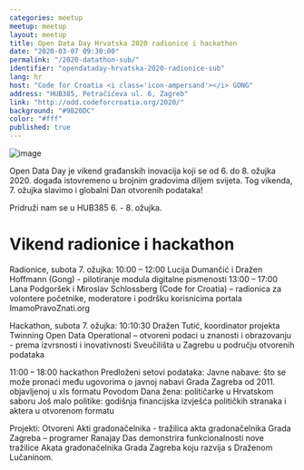 ```yaml
---
categories: meetup
meetup: meetup
layout: meetup
title: Open Data Day Hrvatska 2020 radionice i hackathon
date: "2020-03-07 09:30:00"
permalink: "/2020-datathon-sub/"
identifier: "opendataday-hrvatska-2020-radionice-sub"
lang: hr
host: "Code for Croatia <i class='icon-ampersand'></i> GONG"
address: "HUB385, Petračićeva ul. 6, Zagreb"
link: "http://odd.codeforcroatia.org/2020/"
background: "#9B20DC"
color: "#fff"
published: true
---
```


![image](https://odd.codeforcroatia.org/2019/img/logos/ODD_official_logo.png)

Open Data Day je vikend građanskih inovacija koji se od 6. do 8. ožujka 2020. događa istovremeno u brojnim gradovima diljem svijeta. Tog vikenda, 7. ožujka slavimo i globalni Dan otvorenih podataka!

Pridruži nam se u HUB385 6. - 8. ožujka.

# Vikend radionice i hackathon

Radionice, subota 7. ožujka:
10:00 – 12:00 Lucija Dumančić i Dražen Hoffmann (Gong) - pilotiranje modula digitalne pismenosti 
13:00 – 17:00 Lana Podgoršek i Miroslav Schlossberg (Code for Croatia) – radionica za volontere početnike, moderatore i podršku korisnicima portala ImamoPravoZnati.org 
 
Hackathon, subota 7. ožujka:
10:10:30 Dražen Tutić, koordinator projekta Twinning Open Data Operational – otvoreni podaci u znanosti i obrazovanju - prema izvrsnosti i inovativnosti Sveučilišta u Zagrebu u području otvorenih podataka
 
11:00 – 18:00 hackathon
Predloženi setovi podataka:
Javne nabave: što se može pronaći među ugovorima o javnoj nabavi Grada Zagreba od 2011. objavljenoj u xls formatu
Povodom Dana žena: političarke u Hrvatskom saboru
Još malo politike: godišnja financijska izvješća političkih stranaka i aktera u otvorenom formatu
 	
Projekti:
Otvoreni Akti gradonačelnika - tražilica akta gradonačelnika Grada Zagreba – programer Ranajay Das demonstrira funkcionalnosti nove tražilice Akata gradonačelnika Grada Zagreba koju razvija s Draženom Lučaninom. 
